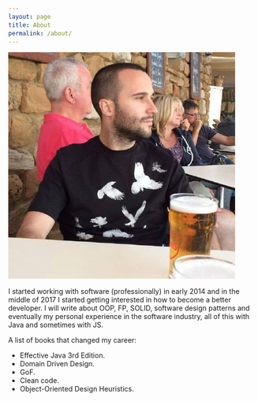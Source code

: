 ```yaml
---
layout: page
title: About
permalink: /about/
---
```

![Nicolas Vargas Ortega](/assets/nico_perfil.jpeg)

I started working with software (professionally) in early 2014 and in the middle of 2017 I started getting interested in how to become a better developer. I will write about OOP, FP, SOLID, software design patterns and eventually my personal experience in the software industry, all of this with Java and sometimes with JS.

A list of books that changed my career:

* Effective Java 3rd Edition.
* Domain Driven Design.
* GoF.
* Clean code.
* Object-Oriented Design Heuristics.
